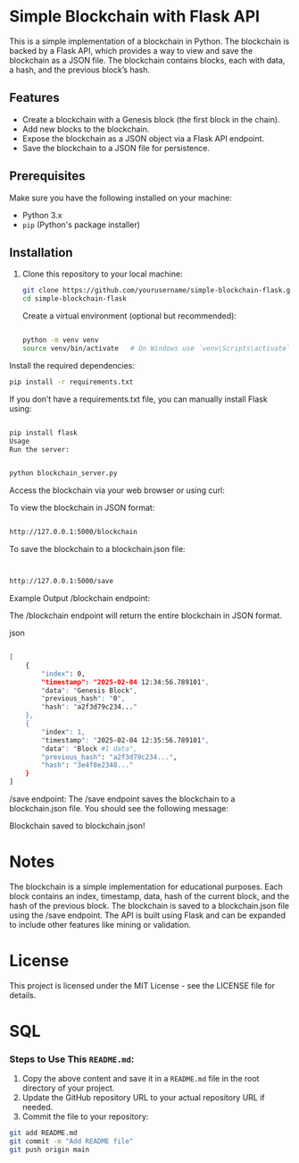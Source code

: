 # Simple Blockchain with Flask API

This is a simple implementation of a blockchain in Python. The blockchain is backed by a Flask API, which provides a way to view and save the blockchain as a JSON file. The blockchain contains blocks, each with data, a hash, and the previous block’s hash.

## Features

- Create a blockchain with a Genesis block (the first block in the chain).
- Add new blocks to the blockchain.
- Expose the blockchain as a JSON object via a Flask API endpoint.
- Save the blockchain to a JSON file for persistence.

## Prerequisites

Make sure you have the following installed on your machine:

- Python 3.x
- `pip` (Python's package installer)
   

## Installation

1. Clone this repository to your local machine:

   ```bash
   git clone https://github.com/yourusername/simple-blockchain-flask.git
   cd simple-blockchain-flask
   ```
   Create a virtual environment (optional but recommended):

   ```bash

   python -m venv venv
   source venv/bin/activate   # On Windows use `venv\Scripts\activate`
   ```
Install the required dependencies:

```bash
pip install -r requirements.txt
```

If you don’t have a requirements.txt file, you can manually install Flask using:


```bash

pip install flask
Usage
Run the server:
```

```bash

python blockchain_server.py
```
Access the blockchain via your web browser or using curl:

To view the blockchain in JSON format:

```bash

http://127.0.0.1:5000/blockchain
```
To save the blockchain to a blockchain.json file:

```bash


http://127.0.0.1:5000/save
```
Example Output
/blockchain endpoint:

The /blockchain endpoint will return the entire blockchain in JSON format.

json

```bash

[
    {
        "index": 0,
        "timestamp": "2025-02-04 12:34:56.789101",
        "data": "Genesis Block",
        "previous_hash": "0",
        "hash": "a2f3d79c234..."
    },
    {
        "index": 1,
        "timestamp": "2025-02-04 12:35:56.789101",
        "data": "Block #1 data",
        "previous_hash": "a2f3d79c234...",
        "hash": "3e4f8e2348..."
    }
]
```
/save endpoint:
The /save endpoint saves the blockchain to a blockchain.json file. You should see the following message:

Blockchain saved to blockchain.json!
# Notes
The blockchain is a simple implementation for educational purposes.
Each block contains an index, timestamp, data, hash of the current block, and the hash of the previous block.
The blockchain is saved to a blockchain.json file using the /save endpoint.
The API is built using Flask and can be expanded to include other features like mining or validation.

# License
This project is licensed under the MIT License - see the LICENSE file for details.


# SQL


### Steps to Use This `README.md`:

1. Copy the above content and save it in a `README.md` file in the root directory of your project.
2. Update the GitHub repository URL to your actual repository URL if needed.
3. Commit the file to your repository:

```bash
git add README.md
git commit -m "Add README file"
git push origin main
